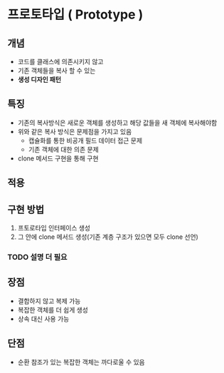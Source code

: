 # 프로토타입 ( Prototype )

## 개념
- 코드를 클래스에 의존시키지 않고
- 기존 객체들을 복사 할 수 있는
- **생성 디자인 패턴**

## 특징
- 기존의 복사방식은 새로운 객체를 생성하고 해당 값들을 새 객체에 복사해야함
- 위와 같은 복사 방식은 문제점을 가지고 있음
  - 캡슐화를 통한 비공개 필드 데이터 접근 문제
  - 기존 객체에 대한 의존 문제
- clone 메서드 구현을 통해 구현


## 적용
## 구현 방법
1. 프토로타입 인터페이스 생성
2. 그 안에 clone 메서드 생성(기존 계층 구조가 있으면 모두 clone 선언)
### TODO 설명 더 필요

## 장점
- 결합하지 않고 복제 가능
- 복잡한 객체를 더 쉽게 생성
- 상속 대신 사용 가능

## 단점
- 순환 참조가 있는 복잡한 객체는 까다로울 수 있음